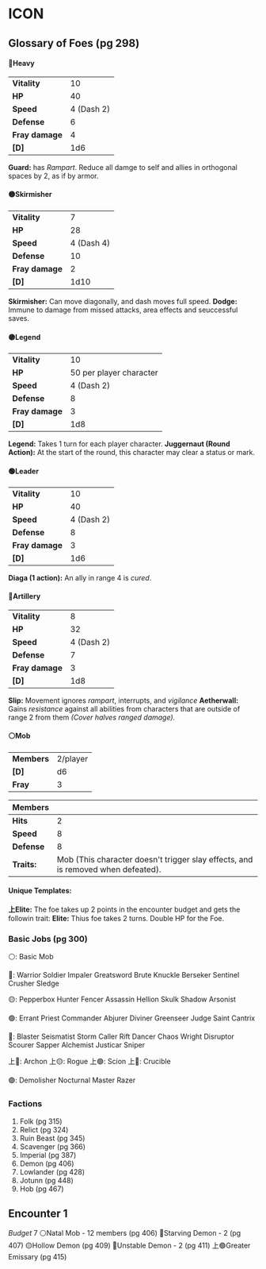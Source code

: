 # ICON
## Glossary of Foes (pg 298)
#### 🔴Heavy
| | |
| --- | --- |
| **Vitality** | 10 |
| **HP** | 40 |
| **Speed** | 4 (Dash 2) |
| **Defense** | 6 |
| **Fray damage** | 4 |
| **[D]** | 1d6 |

**Guard:** has *Rampart*. Reduce all damge to self and allies in orthogonal spaces by 2, as if by armor. 

#### 🟡Skirmisher
| | |
| --- | --- |
| **Vitality** | 7 |
| **HP** | 28 |
| **Speed** | 4 (Dash 4) |
| **Defense** | 10 |
| **Fray damage** | 2 |
| **[D]** | 1d10 |

**Skirmisher:** Can move diagonally, and dash moves full speed.
**Dodge:** Immune to damage from missed attacks, area effects and seuccessful saves.

#### 🟣Legend
| | |
| --- | --- |
| **Vitality** | 10 |
| **HP** | 50 per player character |
| **Speed** | 4 (Dash 2) |
| **Defense** | 8 |
| **Fray damage** | 3 |
| **[D]** | 1d8 |

**Legend:** Takes 1 turn for each player character.
**Juggernaut (Round Action):** At the start of the round, this character may clear a status or mark.

#### 🟢Leader
| | |
| --- | --- |
| **Vitality** | 10 |
| **HP** | 40 |
| **Speed** | 4 (Dash 2) |
| **Defense** | 8 |
| **Fray damage** | 3 |
| **[D]** | 1d6 |

**Diaga (1 action):** An ally in range 4 is *cured*.
#### 🔵Artillery
| | |
| --- | --- |
| **Vitality** | 8 |
| **HP** | 32 |
| **Speed** | 4 (Dash 2) |
| **Defense** | 7 |
| **Fray damage** | 3 |
| **[D]** | 1d8 |

**Slip:** Movement ignores *rampart*, interrupts, and *vigilance*
**Aetherwall:** Gains *resistance* against all abilities from characters that are outside of range 2 from them *(Cover halves ranged damage).*
#### ⚪Mob
| | |
| --- | --- |
| **Members** | 2/player |
| **[D]** | d6 |
| **Fray** | 3 |

| Members | |
| --- | --- |
| **Hits** | 2 |
| **Speed** | 8 |
| **Defense** | 8 |
| **Traits:** | Mob (This character doesn't trigger slay effects, and is removed when defeated). |
#### Unique Templates:
**上Elite:**
The foe takes up 2 points in the encounter budget and gets the followin trait:
**Elite:** Thius foe takes 2 turns. Double HP for the Foe.


### Basic Jobs (pg 300)
⚪:
    Basic Mob

🔴:
    Warrior
    Soldier
    Impaler
    Greatsword
    Brute
    Knuckle
    Berseker
    Sentinel
    Crusher
    Sledge

🟡:
    Pepperbox
    Hunter
    Fencer
    Assassin
    Hellion
    Skulk
    Shadow
    Arsonist
    
🟢:
    Errant
    Priest
    Commander
    Abjurer
    Diviner
    Greenseer
    Judge
    Saint
    Cantrix
    
🔵:
    Blaster
    Seismatist
    Storm Caller
    Rift Dancer
    Chaos Wright
    Disruptor
    Scourer
    Sapper
    Alchemist
    Justicar
    Sniper

上🔴:
    Archon
上🟡:
    Rogue
上🟢:
    Scion
上🔵:
    Crucible

🟣:
    Demolisher
    Nocturnal
    Master
    Razer

### Factions
1. Folk (pg 315)
2. Relict (pg 324)
3. Ruin Beast (pg 345)
4. Scavenger (pg 366)
5. Imperial (pg 387)
6. Demon (pg 406)
7. Lowlander (pg 428)
8. Jotunn (pg 448)
9. Hob (pg 467)

## Encounter 1
*Budget* 7
⚪Natal Mob - 12 members (pg 406)
🔴Starving Demon - 2 (pg 407)
🟡Hollow Demon (pg 409)
🔵Unstable Demon - 2 (pg 411)
上🟢Greater Emissary (pg 415)

